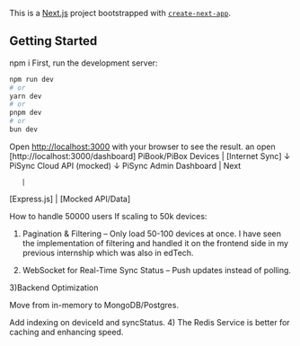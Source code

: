 This is a [Next.js](https://nextjs.org) project bootstrapped with [`create-next-app`](https://nextjs.org/docs/app/api-reference/cli/create-next-app).

## Getting Started
npm i 
First, run the development server:

```bash
npm run dev
# or
yarn dev
# or
pnpm dev
# or
bun dev
```

Open [http://localhost:3000](http://localhost:3000) with your browser to see the result.
an open [http://localhost:3000/dashboard] 
PiBook/PiBox Devices
      |
  [Internet Sync]
      ↓
PiSync Cloud API (mocked)
      ↓
 PiSync Admin Dashboard
      |
       Next  
  
       |
   [Express.js]
       |
 [Mocked API/Data]

How to handle 50000 users 
If scaling to 50k devices:

1) Pagination & Filtering – Only load 50-100 devices at once. I have seen the implementation of filtering and handled it on the frontend side in my previous internship which was also in edTech. 

2) WebSocket for Real-Time Sync Status – Push updates instead of polling.

3)Backend Optimization

Move from in-memory to MongoDB/Postgres.

Add indexing on deviceId and syncStatus.
4) The Redis Service is better for caching and enhancing speed.
